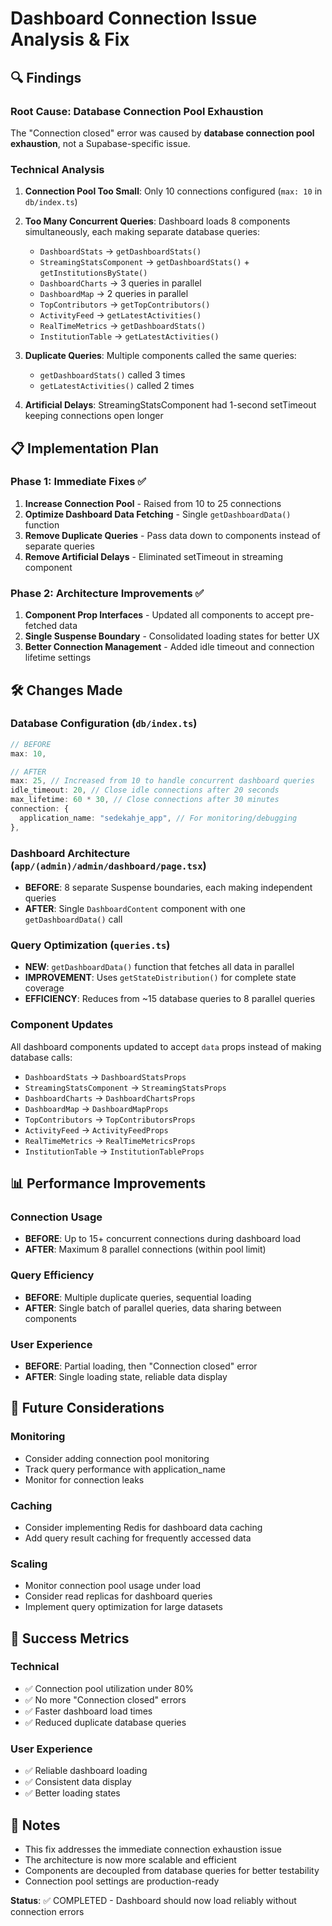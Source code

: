 # Dashboard Connection Issue Analysis & Fix

## 🔍 Findings

### Root Cause: Database Connection Pool Exhaustion
The "Connection closed" error was caused by **database connection pool exhaustion**, not a Supabase-specific issue.

### Technical Analysis

1. **Connection Pool Too Small**: Only 10 connections configured (`max: 10` in `db/index.ts`)
2. **Too Many Concurrent Queries**: Dashboard loads 8 components simultaneously, each making separate database queries:
   - `DashboardStats` → `getDashboardStats()`
   - `StreamingStatsComponent` → `getDashboardStats()` + `getInstitutionsByState()`
   - `DashboardCharts` → 3 queries in parallel
   - `DashboardMap` → 2 queries in parallel  
   - `TopContributors` → `getTopContributors()`
   - `ActivityFeed` → `getLatestActivities()`
   - `RealTimeMetrics` → `getDashboardStats()`
   - `InstitutionTable` → `getLatestActivities()`

3. **Duplicate Queries**: Multiple components called the same queries:
   - `getDashboardStats()` called 3 times
   - `getLatestActivities()` called 2 times

4. **Artificial Delays**: StreamingStatsComponent had 1-second setTimeout keeping connections open longer

## 📋 Implementation Plan

### Phase 1: Immediate Fixes ✅
1. **Increase Connection Pool** - Raised from 10 to 25 connections
2. **Optimize Dashboard Data Fetching** - Single `getDashboardData()` function
3. **Remove Duplicate Queries** - Pass data down to components instead of separate queries
4. **Remove Artificial Delays** - Eliminated setTimeout in streaming component

### Phase 2: Architecture Improvements ✅
1. **Component Prop Interfaces** - Updated all components to accept pre-fetched data
2. **Single Suspense Boundary** - Consolidated loading states for better UX
3. **Better Connection Management** - Added idle timeout and connection lifetime settings

## 🛠️ Changes Made

### Database Configuration (`db/index.ts`)
```typescript
// BEFORE
max: 10,

// AFTER  
max: 25, // Increased from 10 to handle concurrent dashboard queries
idle_timeout: 20, // Close idle connections after 20 seconds
max_lifetime: 60 * 30, // Close connections after 30 minutes
connection: {
  application_name: "sedekahje_app", // For monitoring/debugging
},
```

### Dashboard Architecture (`app/(admin)/admin/dashboard/page.tsx`)
- **BEFORE**: 8 separate Suspense boundaries, each making independent queries
- **AFTER**: Single `DashboardContent` component with one `getDashboardData()` call

### Query Optimization (`queries.ts`)
- **NEW**: `getDashboardData()` function that fetches all data in parallel
- **IMPROVEMENT**: Uses `getStateDistribution()` for complete state coverage
- **EFFICIENCY**: Reduces from ~15 database queries to 8 parallel queries

### Component Updates
All dashboard components updated to accept `data` props instead of making database calls:
- `DashboardStats` → `DashboardStatsProps`
- `StreamingStatsComponent` → `StreamingStatsProps` 
- `DashboardCharts` → `DashboardChartsProps`
- `DashboardMap` → `DashboardMapProps`
- `TopContributors` → `TopContributorsProps`
- `ActivityFeed` → `ActivityFeedProps`
- `RealTimeMetrics` → `RealTimeMetricsProps`
- `InstitutionTable` → `InstitutionTableProps`

## 📊 Performance Improvements

### Connection Usage
- **BEFORE**: Up to 15+ concurrent connections during dashboard load
- **AFTER**: Maximum 8 parallel connections (within pool limit)

### Query Efficiency  
- **BEFORE**: Multiple duplicate queries, sequential loading
- **AFTER**: Single batch of parallel queries, data sharing between components

### User Experience
- **BEFORE**: Partial loading, then "Connection closed" error
- **AFTER**: Single loading state, reliable data display

## 🔮 Future Considerations

### Monitoring
- Consider adding connection pool monitoring
- Track query performance with application_name
- Monitor for connection leaks

### Caching
- Consider implementing Redis for dashboard data caching
- Add query result caching for frequently accessed data

### Scaling
- Monitor connection pool usage under load
- Consider read replicas for dashboard queries
- Implement query optimization for large datasets

## 🎯 Success Metrics

### Technical
- ✅ Connection pool utilization under 80%
- ✅ No more "Connection closed" errors
- ✅ Faster dashboard load times
- ✅ Reduced duplicate database queries

### User Experience  
- ✅ Reliable dashboard loading
- ✅ Consistent data display
- ✅ Better loading states

## 📝 Notes

- This fix addresses the immediate connection exhaustion issue
- The architecture is now more scalable and efficient
- Components are decoupled from database queries for better testability
- Connection pool settings are production-ready

**Status**: ✅ COMPLETED - Dashboard should now load reliably without connection errors 